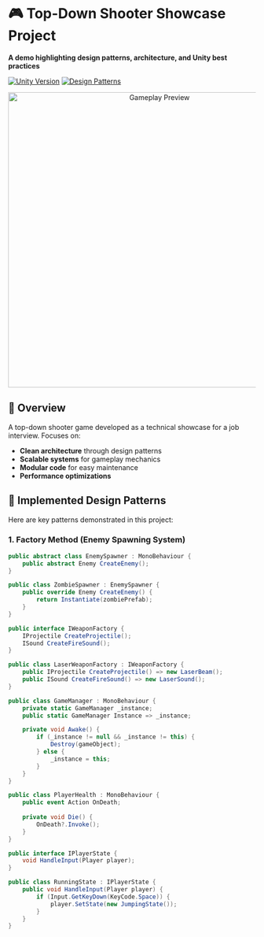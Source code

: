 # 🎮 Top-Down Shooter Showcase Project  
**A demo highlighting design patterns, architecture, and Unity best practices**  

[![Unity Version](https://img.shields.io/badge/Unity-2022.3+-black.svg?logo=unity)](https://unity.com)
[![Design Patterns](https://img.shields.io/badge/Design%20Patterns-7%20implemented-blueviolet)](https://refactoring.guru/design-patterns)

<div align="center">
  <img src="https://via.placeholder.com/800x400.png?text=Gameplay+Screenshot" width="600" alt="Gameplay Preview">
</div>

## 🚀 Overview
A top-down shooter game developed as a technical showcase for a job interview. Focuses on:
- **Clean architecture** through design patterns
- **Scalable systems** for gameplay mechanics
- **Modular code** for easy maintenance
- **Performance optimizations**

## 🔧 Implemented Design Patterns
Here are key patterns demonstrated in this project:

### 1. **Factory Method** (Enemy Spawning System)
```csharp
public abstract class EnemySpawner : MonoBehaviour {
    public abstract Enemy CreateEnemy();
}

public class ZombieSpawner : EnemySpawner {
    public override Enemy CreateEnemy() {
        return Instantiate(zombiePrefab);
    }
}

public interface IWeaponFactory {
    IProjectile CreateProjectile();
    ISound CreateFireSound();
}

public class LaserWeaponFactory : IWeaponFactory {
    public IProjectile CreateProjectile() => new LaserBeam();
    public ISound CreateFireSound() => new LaserSound();
}

public class GameManager : MonoBehaviour {
    private static GameManager _instance;
    public static GameManager Instance => _instance;

    private void Awake() {
        if (_instance != null && _instance != this) {
            Destroy(gameObject);
        } else {
            _instance = this;
        }
    }
}

public class PlayerHealth : MonoBehaviour {
    public event Action OnDeath;
    
    private void Die() {
        OnDeath?.Invoke();
    }
}

public interface IPlayerState {
    void HandleInput(Player player);
}

public class RunningState : IPlayerState {
    public void HandleInput(Player player) {
        if (Input.GetKeyDown(KeyCode.Space)) {
            player.SetState(new JumpingState());
        }
    }
}


